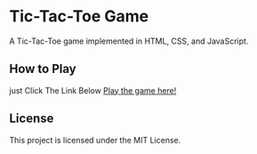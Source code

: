 # Tic-Tac-Toe Game

A  Tic-Tac-Toe game implemented in HTML, CSS, and JavaScript.

## How to Play
just Click The Link Below
[Play the game here!](https://TheGentleMubashir/.github.io/Tic-Toc-Toe)

## License
This project is licensed under the MIT License.
